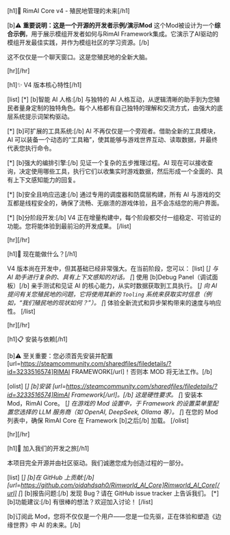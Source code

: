[h1]🧠 RimAI Core v4 - 殖民地管理的未来[/h1]

[b]⚠️ **重要说明：这是一个开源的开发者示例/演示Mod**
这个Mod被设计为一个**综合示例**，用于展示模组开发者如何与RimAI Framework集成。它演示了AI驱动的模组开发最佳实践，并作为模组社区的学习资源。[/b]

这不仅仅是一个聊天窗口。这是您殖民地的全新大脑。

[hr][/hr]

[h1]✨ V4 版本核心特性[/h1]

[list]
[*] [b]智能 AI 人格:[/b] 与独特的 AI 人格互动，从逻辑清晰的助手到为您殖民者量身定制的独特角色。每个人格都有自己独特的理解和交流方式，由强大的底层系统提示词架构驱动。

[*] [b]可扩展的工具系统:[/b] AI 不再仅仅是一个旁观者。借助全新的工具模块，AI 可以装备一个动态的“工具箱”，使其能够与游戏世界互动、读取数据，并最终代表您执行命令。

[*] [b]强大的编排引擎:[/b] 见证一个复杂的五步推理过程。AI 现在可以接收查询，决定使用哪些工具，执行它们以收集实时游戏数据，然后形成一个全面的、具有上下文感知能力的回复。

[*] [b]安全且响应迅速:[/b] 通过专用的调度器和防腐层构建，所有 AI 与游戏的交互都是线程安全的，确保了流畅、无崩溃的游戏体验，且不会冻结您的用户界面。

[*] [b]分阶段开发:[/b] V4 正在增量构建中，每个阶段都交付一组稳定、可验证的功能。您将能体验到最前沿的开发成果。
[/list]

[hr][/hr]

[h1]🚀 现在能做什么？[/h1]

V4 版本尚在开发中，但其基础已经非常强大。在当前阶段，您可以：
[list]
[*] 与 AI 助手进行复杂的、具有上下文感知的对话。
[*] 使用 [b]Debug Panel（调试面板）[/b] 亲手测试和见证 AI 的核心能力，从实时数据获取到工具执行。
[*] 向 AI 提问有关您殖民地的问题，它将使用其新的 `Tooling` 系统来获取实时信息（例如，“我们殖民地的现状如何？”）。
[*] 体验全新流式和异步架构带来的速度与响应性。
[/list]

[hr][/hr]

[h1]📋 安装与依赖[/h1]

[b]⚠️ 至关重要：您必须首先安装并配置 [url=https://steamcommunity.com/sharedfiles/filedetails/?id=3233516574]RIMAI FRAMEWORK[/url]！否则本 MOD 将无法工作。[/b]

[olist]
[*] [b]安装 [url=https://steamcommunity.com/sharedfiles/filedetails/?id=3233516574]RimAI Framework[/url]。[/b] 这是硬性要求。
[*] 安装本 Mod，RimAI Core。
[*] 在游戏的 Mod 设置中，于 Framework 的设置菜单里配置您选择的 LLM 服务商（如 OpenAI, DeepSeek, Ollama 等）。
[*] 在您的 Mod 列表中，确保 RimAI Core 在 Framework [b]之后[/b] 加载。
[/olist]

[hr][/hr]

[h1]🤝 加入我们的开发之旅[/h1]

本项目完全开源并由社区驱动。我们诚邀您成为创造过程的一部分。

[list]
[*] [b]在 GitHub 上贡献:[/b] [url=https://github.com/oidahdsah0/Rimworld_AI_Core]Rimworld_AI_Core[/url]
[*] [b]报告问题:[/b] 发现 Bug？请在 GitHub issue tracker 上告诉我们。
[*] [b]功能建议:[/b] 有很棒的想法？欢迎加入讨论！
[/list]

[b]订阅此 Mod，您将不仅仅是一个用户——您是一位先驱，正在体验和塑造《边缘世界》中 AI 的未来。[/b]
